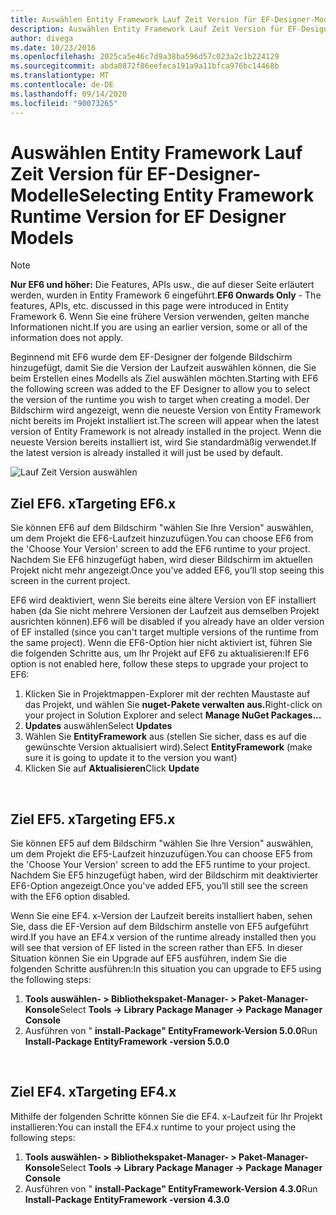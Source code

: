 ```yaml
---
title: Auswählen Entity Framework Lauf Zeit Version für EF-Designer-Modelle EF6
description: Auswählen Entity Framework Lauf Zeit Version für EF-Designer-Modelle in Entity Framework 6
author: divega
ms.date: 10/23/2016
ms.openlocfilehash: 2025ca5e46c7d9a38ba596d57c023a2c1b224129
ms.sourcegitcommit: abda0872f86eefeca191a9a11bfca976bc14468b
ms.translationtype: MT
ms.contentlocale: de-DE
ms.lasthandoff: 09/14/2020
ms.locfileid: "90073265"
---
```

# <a name="selecting-entity-framework-runtime-version-for-ef-designer-models"></a><span data-ttu-id="2d63a-103">Auswählen Entity Framework Lauf Zeit Version für EF-Designer-Modelle</span><span class="sxs-lookup"><span data-stu-id="2d63a-103">Selecting Entity Framework Runtime Version for EF Designer Models</span></span>
> [!NOTE]
> <span data-ttu-id="2d63a-104">**Nur EF6 und höher:** Die Features, APIs usw., die auf dieser Seite erläutert werden, wurden in Entity Framework 6 eingeführt.</span><span class="sxs-lookup"><span data-stu-id="2d63a-104">**EF6 Onwards Only** - The features, APIs, etc. discussed in this page were introduced in Entity Framework 6.</span></span> <span data-ttu-id="2d63a-105">Wenn Sie eine frühere Version verwenden, gelten manche Informationen nicht.</span><span class="sxs-lookup"><span data-stu-id="2d63a-105">If you are using an earlier version, some or all of the information does not apply.</span></span>

<span data-ttu-id="2d63a-106">Beginnend mit EF6 wurde dem EF-Designer der folgende Bildschirm hinzugefügt, damit Sie die Version der Laufzeit auswählen können, die Sie beim Erstellen eines Modells als Ziel auswählen möchten.</span><span class="sxs-lookup"><span data-stu-id="2d63a-106">Starting with EF6 the following screen was added to the EF Designer to allow you to select the version of the runtime you wish to target when creating a model.</span></span> <span data-ttu-id="2d63a-107">Der Bildschirm wird angezeigt, wenn die neueste Version von Entity Framework nicht bereits im Projekt installiert ist.</span><span class="sxs-lookup"><span data-stu-id="2d63a-107">The screen will appear when the latest version of Entity Framework is not already installed in the project.</span></span> <span data-ttu-id="2d63a-108">Wenn die neueste Version bereits installiert ist, wird Sie standardmäßig verwendet.</span><span class="sxs-lookup"><span data-stu-id="2d63a-108">If the latest version is already installed it will just be used by default.</span></span>

![Lauf Zeit Version auswählen](~/ef6/media/screen.png)

## <a name="targeting-ef6x"></a><span data-ttu-id="2d63a-110">Ziel EF6. x</span><span class="sxs-lookup"><span data-stu-id="2d63a-110">Targeting EF6.x</span></span>

<span data-ttu-id="2d63a-111">Sie können EF6 auf dem Bildschirm "wählen Sie Ihre Version" auswählen, um dem Projekt die EF6-Laufzeit hinzuzufügen.</span><span class="sxs-lookup"><span data-stu-id="2d63a-111">You can choose EF6 from the 'Choose Your Version' screen to add the EF6 runtime to your project.</span></span> <span data-ttu-id="2d63a-112">Nachdem Sie EF6 hinzugefügt haben, wird dieser Bildschirm im aktuellen Projekt nicht mehr angezeigt.</span><span class="sxs-lookup"><span data-stu-id="2d63a-112">Once you've added EF6, you’ll stop seeing this screen in the current project.</span></span>

<span data-ttu-id="2d63a-113">EF6 wird deaktiviert, wenn Sie bereits eine ältere Version von EF installiert haben (da Sie nicht mehrere Versionen der Laufzeit aus demselben Projekt ausrichten können).</span><span class="sxs-lookup"><span data-stu-id="2d63a-113">EF6 will be disabled if you already have an older version of EF installed (since you can't target multiple versions of the runtime from the same project).</span></span> <span data-ttu-id="2d63a-114">Wenn die EF6-Option hier nicht aktiviert ist, führen Sie die folgenden Schritte aus, um Ihr Projekt auf EF6 zu aktualisieren:</span><span class="sxs-lookup"><span data-stu-id="2d63a-114">If EF6 option is not enabled here, follow these steps to upgrade your project to EF6:</span></span>

1.  <span data-ttu-id="2d63a-115">Klicken Sie in Projektmappen-Explorer mit der rechten Maustaste auf das Projekt, und wählen Sie **nuget-Pakete verwalten aus.**</span><span class="sxs-lookup"><span data-stu-id="2d63a-115">Right-click on your project in Solution Explorer and select **Manage NuGet Packages...**</span></span>
2.  <span data-ttu-id="2d63a-116">**Updates** auswählen</span><span class="sxs-lookup"><span data-stu-id="2d63a-116">Select **Updates**</span></span>
3.  <span data-ttu-id="2d63a-117">Wählen Sie **EntityFramework** aus (stellen Sie sicher, dass es auf die gewünschte Version aktualisiert wird).</span><span class="sxs-lookup"><span data-stu-id="2d63a-117">Select **EntityFramework** (make sure it is going to update it to the version you want)</span></span>
4.  <span data-ttu-id="2d63a-118">Klicken Sie auf **Aktualisieren**</span><span class="sxs-lookup"><span data-stu-id="2d63a-118">Click **Update**</span></span>

 

## <a name="targeting-ef5x"></a><span data-ttu-id="2d63a-119">Ziel EF5. x</span><span class="sxs-lookup"><span data-stu-id="2d63a-119">Targeting EF5.x</span></span>

<span data-ttu-id="2d63a-120">Sie können EF5 auf dem Bildschirm "wählen Sie Ihre Version" auswählen, um dem Projekt die EF5-Laufzeit hinzuzufügen.</span><span class="sxs-lookup"><span data-stu-id="2d63a-120">You can choose EF5 from the 'Choose Your Version' screen to add the EF5 runtime to your project.</span></span> <span data-ttu-id="2d63a-121">Nachdem Sie EF5 hinzugefügt haben, wird der Bildschirm mit deaktivierter EF6-Option angezeigt.</span><span class="sxs-lookup"><span data-stu-id="2d63a-121">Once you've added EF5, you’ll still see the screen with the EF6 option disabled.</span></span>

<span data-ttu-id="2d63a-122">Wenn Sie eine EF4. x-Version der Laufzeit bereits installiert haben, sehen Sie, dass die EF-Version auf dem Bildschirm anstelle von EF5 aufgeführt wird.</span><span class="sxs-lookup"><span data-stu-id="2d63a-122">If you have an EF4.x version of the runtime already installed then you will see that version of EF listed in the screen rather than EF5.</span></span> <span data-ttu-id="2d63a-123">In dieser Situation können Sie ein Upgrade auf EF5 ausführen, indem Sie die folgenden Schritte ausführen:</span><span class="sxs-lookup"><span data-stu-id="2d63a-123">In this situation you can upgrade to EF5 using the following steps:</span></span>

1.  <span data-ttu-id="2d63a-124">**Tools auswählen- &gt; Bibliothekspaket-Manager- &gt; Paket-Manager-Konsole**</span><span class="sxs-lookup"><span data-stu-id="2d63a-124">Select **Tools -&gt; Library Package Manager -&gt; Package Manager Console**</span></span>
2.  <span data-ttu-id="2d63a-125">Ausführen von " **install-Package" EntityFramework-Version 5.0.0**</span><span class="sxs-lookup"><span data-stu-id="2d63a-125">Run **Install-Package EntityFramework -version 5.0.0**</span></span>

 

## <a name="targeting-ef4x"></a><span data-ttu-id="2d63a-126">Ziel EF4. x</span><span class="sxs-lookup"><span data-stu-id="2d63a-126">Targeting EF4.x</span></span>

<span data-ttu-id="2d63a-127">Mithilfe der folgenden Schritte können Sie die EF4. x-Laufzeit für Ihr Projekt installieren:</span><span class="sxs-lookup"><span data-stu-id="2d63a-127">You can install the EF4.x runtime to your project using the following steps:</span></span>

1.  <span data-ttu-id="2d63a-128">**Tools auswählen- &gt; Bibliothekspaket-Manager- &gt; Paket-Manager-Konsole**</span><span class="sxs-lookup"><span data-stu-id="2d63a-128">Select **Tools -&gt; Library Package Manager -&gt; Package Manager Console**</span></span>
2.  <span data-ttu-id="2d63a-129">Ausführen von " **install-Package" EntityFramework-Version 4.3.0**</span><span class="sxs-lookup"><span data-stu-id="2d63a-129">Run **Install-Package EntityFramework -version 4.3.0**</span></span>
